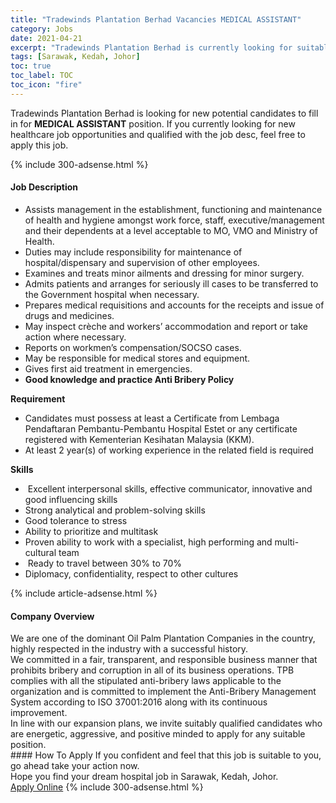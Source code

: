 ```yaml
---
title: "Tradewinds Plantation Berhad Vacancies MEDICAL ASSISTANT" 
category: Jobs 
date: 2021-04-21 
excerpt: "Tradewinds Plantation Berhad is currently looking for suitable person to fill in the MEDICAL ASSISTANT which positioned at Sarawak, Kedah, Johor" 
tags: [Sarawak, Kedah, Johor] 
toc: true 
toc_label: TOC 
toc_icon: "fire" 
--- 
```


<p>Tradewinds Plantation Berhad is looking for new potential candidates to fill in for <b>MEDICAL ASSISTANT</b> position. If you currently looking for new healthcare job opportunities and qualified with the job desc, feel free to apply this job.
</p>{% include 300-adsense.html %} 
<div><div><h4>Job Description</h4></div><div><div><span><div><ul><li>Assists management in the establishment, functioning and maintenance of health and hygiene amongst work force, staff, executive/management and their dependents at a level acceptable to MO, VMO and Ministry of Health.</li><li>Duties may include responsibility for maintenance of hospital/dispensary and supervision of other employees.</li><li>Examines and treats minor ailments and dressing for minor surgery.</li><li>Admits patients and arranges for seriously ill cases to be transferred to the Government hospital when necessary.</li><li>Prepares medical requisitions and accounts for the receipts and issue of drugs and medicines.</li><li>May inspect cr&#232;che and workers&#8217; accommodation and report or take action where necessary.</li><li>Reports on workmen&#8217;s compensation/SOCSO cases.</li><li>May be responsible for medical stores and equipment.</li><li>Gives first aid treatment in emergencies.</li><li><strong>Good knowledge and practice Anti Bribery Policy</strong></li></ul><p><strong>Requirement</strong></p><ul><li>Candidates must possess at least a Certificate from Lembaga Pendaftaran Pembantu-Pembantu Hospital Estet or any certificate registered with Kementerian Kesihatan Malaysia (KKM).</li><li>At least 2 year(s) of working experience in the related field is required&#160;</li></ul><p><strong>Skills</strong></p><ul><li>&#160;Excellent interpersonal skills, effective communicator, innovative and good influencing skills</li><li>Strong analytical and problem-solving skills</li><li>Good tolerance to stress</li><li>Ability to prioritize and multitask</li><li>Proven ability to work with a specialist, high performing and multi-cultural team</li><li>&#160;Ready to travel between 30% to 70%&#160;</li><li>Diplomacy, confidentiality, respect to other cultures</li></ul></div></span></div></div></div> 
{% include article-adsense.html %} 
<div><div><h4>Company Overview</h4></div><div><div><span><div><div>We are one of the dominant Oil Palm Plantation Companies in the country, highly respected in the industry with a successful history.</div>
<div>We committed in a fair, transparent, and responsible business manner that prohibits bribery and corruption in all of its business operations. TPB complies with all the stipulated anti-bribery laws applicable to the organization and is committed to implement the Anti-Bribery Management System according to ISO 37001:2016 along with its continuous improvement.</div>
<div>In line with our expansion plans, we invite suitably qualified candidates who are energetic, aggressive, and positive minded to apply for any suitable position.&#160;</div></div></span></div></div></div> 
#### How To Apply 
If you confident and feel that this job is suitable to you, go ahead take your action now. <br/> 
Hope you find your dream hospital job in Sarawak, Kedah, Johor. <br/> 
<a href="https://www.jobstreet.com.my/en/job/medical-assistant-4544342?jobId=jobstreet-my-job-4544342" class="btn btn--warning" target="_blank" rel="nofollow noopenner">Apply Online</a> 
{% include 300-adsense.html %} 